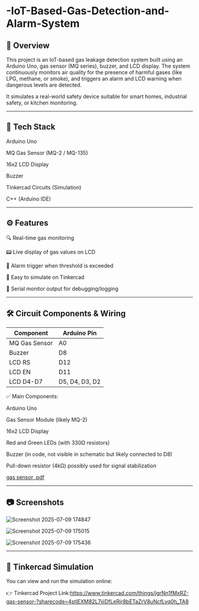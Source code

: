 # -IoT-Based-Gas-Detection-and-Alarm-System
🚀 Overview
----------------------------------------------------------------------------------------
This project is an IoT-based gas leakage detection system built using an Arduino Uno, gas sensor (MQ series), buzzer, and LCD display. The system continuously monitors air quality for the presence of harmful gases (like LPG, methane, or smoke), and triggers an alarm and LCD warning when dangerous levels are detected.

It simulates a real-world safety device suitable for smart homes, industrial safety, or kitchen monitoring.

-----------------------------------------------------------------------------------------------------------------------------------

🧰 Tech Stack
-----------------------------------------------------------------------------------------------------------
Arduino Uno

MQ Gas Sensor (MQ-2 / MQ-135)

16x2 LCD Display

Buzzer

Tinkercad Circuits (Simulation)

C++ (Arduino IDE)

------------------------------------------------------------------------------------------------------------------------------------------------------------------------------------

⚙️ Features
-----------------------------------------------------------------------------------------------------------------------
🔍 Real-time gas monitoring

📟 Live display of gas values on LCD

🚨 Alarm trigger when threshold is exceeded

🔌 Easy to simulate on Tinkercad

💬 Serial monitor output for debugging/logging

---------------------------------------------------------------------------------------------------------------------------------------------------------

🛠️ Circuit Components & Wiring
--------------------------------------------------------------------------------------------------------------------
| Component     | Arduino Pin    |
| ------------- | -------------- |
| MQ Gas Sensor | A0             |
| Buzzer        | D8             |
| LCD RS        | D12            |
| LCD EN        | D11            |
| LCD D4-D7     | D5, D4, D3, D2 |

✅ Main Components:

Arduino Uno

Gas Sensor Module (likely MQ-2)

16x2 LCD Display

Red and Green LEDs (with 330Ω resistors)

Buzzer (in code, not visible in schematic but likely connected to D8)

Pull-down resistor (4kΩ) possibly used for signal stabilization


[gas sensor .pdf](https://github.com/user-attachments/files/21142951/gas.sensor.pdf)

-------------------------------------------------------------------------------------------------------------------------------------------------------------------------

📷 Screenshots
--------------------------------------------------------------------------------------------------------------------

![Screenshot 2025-07-09 174847](https://github.com/user-attachments/assets/f834a723-7a27-41cd-86c8-90648aacf149)


![Screenshot 2025-07-09 175015](https://github.com/user-attachments/assets/e4582b88-b8f1-4c92-88cd-592a0482ca1c)


![Screenshot 2025-07-09 175436](https://github.com/user-attachments/assets/027f899e-4e82-4962-a9d8-f3cb9d2ea8aa)

--------------------------------------------------------------------------------------------------------------------------------------------------------------------------------------

🔗 Tinkercad Simulation
----------------------------------------------------------------------------------------------
You can view and run the simulation online:

👉 Tinkercad Project Link:https://www.tinkercad.com/things/jgrNn1fMxRZ-gas-sensor-?sharecode=4stIEXM82L7iiiDfLeRjr8bETaZrV8uNcfLyq0h_TA8


